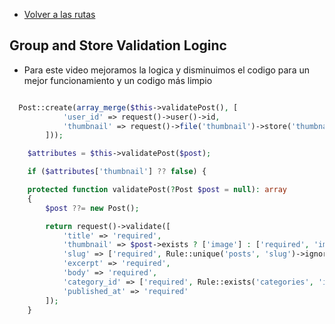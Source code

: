 - [Volver a las rutas](/Readme.md)

## Group and Store Validation Loginc 

- Para este video mejoramos la logica y disminuimos el codigo para un mejor funcionamiento y un codigo más limpio 

```php 

  Post::create(array_merge($this->validatePost(), [
            'user_id' => request()->user()->id,
            'thumbnail' => request()->file('thumbnail')->store('thumbnails')
        ]));

    $attributes = $this->validatePost($post);

    if ($attributes['thumbnail'] ?? false) {

    protected function validatePost(?Post $post = null): array
    {
        $post ??= new Post();

        return request()->validate([
            'title' => 'required',
            'thumbnail' => $post->exists ? ['image'] : ['required', 'image'],
            'slug' => ['required', Rule::unique('posts', 'slug')->ignore($post)],
            'excerpt' => 'required',
            'body' => 'required',
            'category_id' => ['required', Rule::exists('categories', 'id')],
            'published_at' => 'required'
        ]);
    }

```